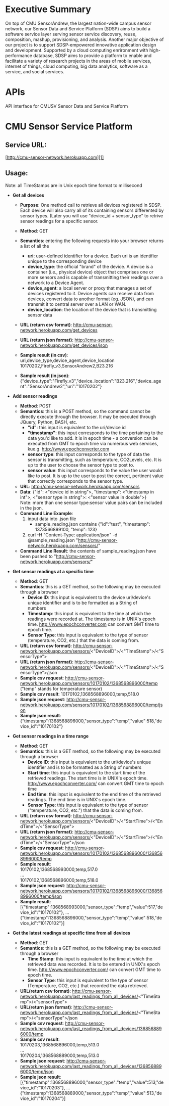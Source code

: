 Executive Summary
=================
On top of CMU SensorAndrew, the largest nation-wide campus sensor network, our Sensor Data and Service Platform (SDSP) 
aims to build a software service layer serving sensor service discovery, reuse, composition, mashup, provisioning, and 
analysis. Another major objective of our project is to support SDSP-empowered innovative application design and 
development. Supported by a cloud computing enrironment with high-performance database, SDSP aims to provide a platform 
to enable and facilitate a variety of research projects in the areas of mobile services, internet of things, 
cloud computing, big data analytics, software as a service, and social services.

APIs
====
API interface for CMUSV Sensor Data and Service Platform

CMU Sensor Service Platform
============

Service URL:
--------

[http://cmu-sensor-network.herokuapp.com][1]

Usage:
------

Note: all TimeStamps are in Unix epoch time format to millisecond

- **Get all devices**
    - **Purpose**: One method call to retrieve all devices registered in SDSP. Each device will also carry all of its 
                   containing sensors differented by sensor types. (Later you will use "device_id + sensor_type" to 
                   retrive sensor readings for a specific sensor.
    - **Method**: GET
    - **Semantics**: entering the following requests into your browser returns a list of all the
        - **uri**: user-defined identifier for a device. Each uri is an identifier unique to the
          corresponding device
        - **device_type**: the official "brand" of the device. A device is a container (i.e., physical device) object 
          that comprises one or more sensors and is capable of transmitting their readings over a network to a Device Agent.
        - **device_agent**: a local server or proxy that manages a set of devices registered to it. Device agents 
          can receive data from devices, convert data to another format (eg. JSON), and can transmit it to central 
          server over a LAN or WAN. 
        - **device_location**: the location of the device that is transmitting sensor data

    - **URL (return csv format)**: http://cmu-sensor-network.herokuapp.com/get_devices
    - **URL (return json format)**: http://cmu-sensor-network.herokuapp.com/get_devices/json
    - **Sample result (in csv)**: <br/>
        uri,device_type,device_agent,device_location <br/>
        10170202,Firefly_v3,SensorAndrew2,B23.216 <br/>
    - **Sample result (in json)**: {"device_type":"Firefly_v3","device_location":"B23.216","device_agent":"SensorAndrew2","uri":"10170202"}

- **Add sensor readings**
    - **Method**: POST
    - **Semantics**: this is a POST method, so the command cannot be directly execute through the
      browser.  It may be executed through JQuery, Python, BASH, etc.
        - **"id"**: this input is equivalent to the uri/device id
        - **"timestamp"**: this input corresponds to the time pertaining to the data you'd
          like to add. It is in epoch time - a conversion can be executed from GMT to epoch time
          via numerous web services, kue.g. http://www.epochconverter.com
        - **sensor type**: this input corresponds to the type of data the sensor is transmitting,
          such as temperature, CO2Levels, etc.  It is up to the user to choose the sensor type to
          post to.
        - **sensor value**: this input corresponds to the value the user would like to post. It is
          up to the user to post the correct, pertinent value that correctly corresponds to the sensor type.
    - **URL**: http://cmu-sensor-network.herokuapp.com/sensors
    - **Data**: {"id": <"device id in string">, "timestamp": <"timestamp in int">, <"sensor type in string">: <"sensor value in double">} 
        <br/> Note: more than one sensor type:sensor value pairs can be included in the json.
    - **Command Line Example**: 
        1. input data into .json file
            - sample_reading.json contains {"id":"test", "timestamp": 1373566899100, "temp": 123}
        2. curl -H "Content-Type: application/json" -d @sample_reading.json "http://cmu-sensor-network.herokuapp.com/sensors/"
    - **Command Line Result**: the contents of sample_reading.json have been pushed to "http://cmu-sensor-network.herokuapp.com/sensors/"

- **Get sensor readings at a specific time**
    - **Method**: GET
    - **Semantics**: this is a GET method, so the following may be executed through a browser
        - **Device ID**: this input is equivalent to the device uri/device's unique identifier and is to be formatted as a String of   
          numbers
        - **Timestamp**: this input is equivalent to the time at which the readings were recorded at. The timestamp is in UNIX's 
          epoch time. http://www.epochconverter.com can convert GMT time to epoch time.
        - **Sensor Type**: this input is equivalent to the type of sensor (temperature, CO2, etc.) that the data is coming from.
    - **URL (return csv format)**: http://cmu-sensor-network.herokuapp.com/sensors/<"DeviceID">/<"TimeStamp">/<"SensorType">
    - **URL (return json format)**: http://cmu-sensor-network.herokuapp.com/sensors/<"DeviceID">/<"TimeStamp">/<"SensorType">/json
    - **Sample csv request**: http://cmu-sensor-network.herokuapp.com/sensors/10170102/1368568896000/temp
    <br/>("temp" stands for temperature sensor)
    - **Sample csv result**: 10170102,1368568896000,temp,518.0
    - **Sample json request**: http://cmu-sensor-network.herokuapp.com/sensors/10170102/1368568896000/temp/json
    - **Sample json result**: {"timestamp":1368568896000,"sensor_type":"temp","value":518,"device_id":"10170102"}

- **Get sensor readings in a time range**
    - **Method**: GET
    - **Semantics**: this is a GET method, so the following may be executed through a browser
        - **Device ID**: this input is equivalent to the uri/device's unique identifier and is to be formatted as a String of numbers
        - **Start time**: this input is equivalent to the start time of the retrieved readings. The start time is in UNIX's epoch time.
          http://www.epochconverter.com/ can convert GMT time to epoch time
        - **End time**: this input is equivalent to the end time of the retrieved readings. The end time is in UNIX's epoch time.
        - **Sensor Type**: this input is equivalent to the type of sensor ("temperature, CO2, etc.") that the data is coming from.
    - **URL (return csv format)**: http://cmu-sensor-network.herokuapp.com/sensors/<"DeviceID">/<"StartTime">/<"EndTime">/<"SensorType">
    - **URL (return json format)**: http://cmu-sensor-network.herokuapp.com/sensors/<"DeviceID">/<"StartTime">/<"EndTime">/<"SensorType">/json
    - **Sample csv request**: http://cmu-sensor-network.herokuapp.com/sensors/10170102/1368568896000/1368568996000/temp
    - **Sample result**: <br/>
        10170102,1368568993000,temp,517.0 <br/>
        ... <br/>
        10170102,1368568896000,temp,518.0
    - **Sample json request**: http://cmu-sensor-network.herokuapp.com/sensors/10170102/1368568896000/1368568996000/temp/json
    - **Sample result**: <br/>
        [{"timestamp":1368568993000,"sensor_type":"temp","value":517,"device_id":"10170102"},
        ... <br/>
        {"timestamp":1368568896000,"sensor_type":"temp","value":518,"device_id":"10170102"}]

- **Get the latest readings at specific time from all devices**
    - **Method**: GET
    - **Semantics**: this is a GET method, so the following may be executed through a browser
        - **Time Stamp**: this input is equivalent to the time at which the retrieved data was recorded. It is to be entered in 
          UNIX's epoch time. http://www.epochconverter.com/ can convert GMT time to epoch time.
        - **Sensor Type**: this input is equivalent to the type of sensor (Temperature, CO2, etc.) that recorded the data retrieved.
    - **URL(return csv format)**: http://cmu-sensor-network.herokuapp.com/last_readings_from_all_devices/<"TimeStamp">/<"sensorType">
    - **URL(return json format)**: http://cmu-sensor-network.herokuapp.com/last_readings_from_all_devices/<"TimeStamp">/<"sensorType">/json
    - **Sample csv request**: http://cmu-sensor-network.herokuapp.com/last_readings_from_all_devices/1368568896000/temp      
    - **Sample csv result**: <br/>
        10170203,1368568896000,temp,513.0 <br/>
        ... <br/>
        10170204,1368568889000,temp,513.0
    - **Sample json request**: http://cmu-sensor-network.herokuapp.com/last_readings_from_all_devices/1368568896000/temp/json
    - **Sample json result**: <br/>
        [{"timestamp":1368568896000,"sensor_type":"temp","value":513,"device_id":"10170203"},
        ... <br/>
        {"timestamp":1368568889000,"sensor_type":"temp","value":513,"device_id":"10170204"}]

[1]: http://cmu-sensor-network.herokuapp.com/ "heroku"

